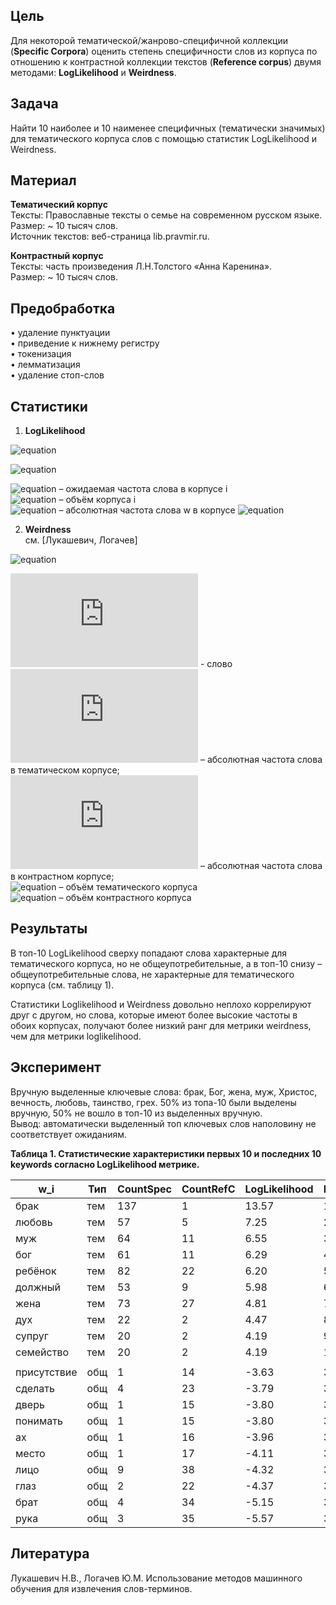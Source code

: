 ## Цель
Для некоторой тематической/жанрово-специфичной коллекции (**Specific Corpora**) оценить степень специфичности слов из корпуса по отношению к контрастной коллекции текстов (**Reference corpus**) двумя методами: **LogLikelihood** и **Weirdness**.

## Задача
Найти 10 наиболее и 10 наименее специфичных (тематически значимых) для тематического корпуса слов с помощью статистик LogLikelihood и Weirdness.

## Материал

**Тематический корпус**  
Тексты: Православные тексты о семье на современном русском языке.  
Размер: ~ 10 тысяч слов.  
Источник текстов: веб-страница lib.pravmir.ru.  

**Контрастный корпус**  
Тексты: часть произведения Л.Н.Толстого «Анна Каренина».  
Размер: ~ 10 тысяч слов.  

## Предобработка

•	удаление пунктуации  
•	приведение к нижнему регистру  
•	токенизация  
•	лемматизация  
•	удаление стоп-слов  

## Статистики
1) **LogLikelihood**  

![equation](http://latex.codecogs.com/gif.latex?Loglikelihood={2}\cdot\left({{SpecC(w)}\cdot{ln\left(\frac{SpecC(w)}{E_1}\right)}+{RefC(w)}\cdot{ln\left(\frac{RefC(w)}{E_2}\right)}}\right)) 

![equation](http://latex.codecogs.com/gif.latex?E{i}%20=%20\frac{{|C{i}|}\cdot{\sum_{w}(C{i}(w))}}{\sum_{i}(|C{i}|)})  
  
![equation](http://latex.codecogs.com/gif.latex?E{i}) – ожидаемая частота слова в корпусе i  
![equation](http://latex.codecogs.com/gif.latex?|C{i}|) – объём корпуса i  
![equation](http://latex.codecogs.com/gif.latex?C{i}(w)) – абсолютная частота слова w в корпусе ![equation](http://latex.codecogs.com/gif.latex?C{i})

2) **Weirdness**  
см. [Лукашевич, Логачев]  

![equation](http://latex.codecogs.com/gif.latex?Weirdness%20(w)%20=%20%20{\frac{SpecC(w)}{|SpeC|}%20}\cdot{%20{\frac{|RefC|}{RefC(w)}}})

![equation](http://latex.codecogs.com/gif.latex?w) - слово  
![equation](http://latex.codecogs.com/gif.latex?SpecC(w)) –  абсолютная частота слова в тематическом корпусе;  
![equation](http://latex.codecogs.com/gif.latex?RefC(w)) –  абсолютная частота слова в контрастном корпусе;  
![equation](http://latex.codecogs.com/gif.latex?|SpecC|) – объём тематического корпуса  
![equation](http://latex.codecogs.com/gif.latex?|RefC|) – объём контрастного корпуса  

## Результаты  

В топ-10 LogLikelihood сверху попадают слова характерные для тематического корпуса, но не общеупотребительные, а в топ-10 снизу – общеупотребительные слова, не характерные для тематического корпуса (см. таблицу 1).  
  
Статистики Loglikelihood и Weirdness довольно неплохо коррелируют друг с другом, но слова, которые имеют более высокие частоты в обоих корпусах, получают более низкий ранг для метрики weirdness, чем для метрики loglikelihood.  

## Эксперимент
Вручную выделенные ключевые слова: брак, Бог, жена, муж, Христос, вечность, любовь, таинство, грех. 
50% из топа-10 были выделены вручную, 50% не вошло в топ-10 из выделенных вручную.  
Вывод: автоматически выделенный топ ключевых слов наполовину не соответствует ожиданиям.  

**Таблица 1. Статистические характеристики первых 10 и последних 10 keywords согласно LogLikelihood метрике.**

w_i|Тип|CountSpec|CountRefC|LogLikelihood|Ранг1|Weirdness|Ранг2
----|----|-----------------------------------|-------------------------------|-------------|----|-----------------|----
брак|тем|137|1|13.57|1|140.05|1	 
любовь|тем|57|5|7.25|2|11.65|3  
муж|тем|64|11|6.55|3|5.95|27  
бог|тем|61|11|6.29|4|5.67|28  
ребёнок|тем|82|22|6.20|5|3.81|58  
должный|тем|53|9|5.98|6|6.02|26  
жена|тем|73|27|4.81|7|2.76|99  
дух|тем|22|2|4.47|8|11.24|5  
супруг|тем|20|2|4.19|9|10.22|8  	
семейство|тем|20|2|4.19|10|10.22|10  
|||||||
присутствие|общ|1|14|-3.63|3818|0.073|536  
сделать|общ|4|23|-3.79|3819|0.178|523  
дверь|общ|1|15|-3.80|3820|0.068|538  
понимать|общ|1|15|-3.80|3821|0.068|537  
ах|общ|1|16|-3.96|3822|0.064|539  
место|общ|1|17|-4.11|3833|0.060|540  
лицо|общ|9|38|-4.32|3834|0.242|510  
глаз|общ|2|22|-4.37|3835|0.093|533  
брат|общ|4|34|-5.15|3836|0.120|531  
рука|общ|3|35|-5.57|3837|0.088|534  
  
## Литература  
Лукашевич Н.В., Логачев Ю.М. Использование методов машинного обучения для извлечения слов-терминов. 
